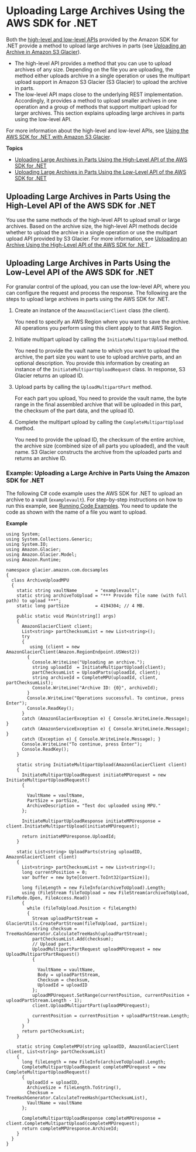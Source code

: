 # Uploading Large Archives Using the AWS SDK for \.NET<a name="uploading-an-archive-mpu-using-dotnet"></a>

Both the [high\-level and low\-level APIs](using-aws-sdk.md) provided by the Amazon SDK for \.NET provide a method to upload large archives in parts \(see [Uploading an Archive in Amazon S3 Glacier](uploading-an-archive.md)\)\. 

 
+ The high\-level API provides a method that you can use to upload archives of any size\. Depending on the file you are uploading, the method either uploads archive in a single operation or uses the multipart upload support in Amazon S3 Glacier \(S3 Glacier\) to upload the archive in parts\.
+ The low\-level API maps close to the underlying REST implementation\. Accordingly, it provides a method to upload smaller archives in one operation and a group of methods that support multipart upload for larger archives\. This section explains uploading large archives in parts using the low\-level API\.

For more information about the high\-level and low\-level APIs, see [Using the AWS SDK for \.NET with Amazon S3 Glacier](using-aws-sdk-for-dot-net.md)\.

**Topics**
+ [Uploading Large Archives in Parts Using the High\-Level API of the AWS SDK for \.NET](#uploading-an-archive-in-parts-highlevel-using-dotnet)
+ [Uploading Large Archives in Parts Using the Low\-Level API of the AWS SDK for \.NET](#uploading-an-archive-in-parts-lowlevel-using-dotnet)

## Uploading Large Archives in Parts Using the High\-Level API of the AWS SDK for \.NET<a name="uploading-an-archive-in-parts-highlevel-using-dotnet"></a>

You use the same methods of the high\-level API to upload small or large archives\. Based on the archive size, the high\-level API methods decide whether to upload the archive in a single operation or use the multipart upload API provided by S3 Glacier\. For more information, see [Uploading an Archive Using the High\-Level API of the AWS SDK for \.NET ](uploading-an-archive-single-op-using-dotnet.md#uploading-an-archive-single-op-highlevel-using-dotnet)\.

## Uploading Large Archives in Parts Using the Low\-Level API of the AWS SDK for \.NET<a name="uploading-an-archive-in-parts-lowlevel-using-dotnet"></a>

For granular control of the upload, you can use the low\-level API, where you can configure the request and process the response\. The following are the steps to upload large archives in parts using the AWS SDK for \.NET\.

 

1. Create an instance of the `AmazonGlacierClient` class \(the client\)\. 

   You need to specify an AWS Region where you want to save the archive\. All operations you perform using this client apply to that AWS Region\. 

1. Initiate multipart upload by calling the `InitiateMultipartUpload` method\.

   You need to provide the vault name to which you want to upload the archive, the part size you want to use to upload archive parts, and an optional description\. You provide this information by creating an instance of the `InitiateMultipartUploadRequest` class\. In response, S3 Glacier returns an upload ID\.

1. Upload parts by calling the `UploadMultipartPart` method\. 

   For each part you upload, You need to provide the vault name, the byte range in the final assembled archive that will be uploaded in this part, the checksum of the part data, and the upload ID\. 

1. Complete the multipart upload by calling the `CompleteMultipartUpload` method\.

   You need to provide the upload ID, the checksum of the entire archive, the archive size \(combined size of all parts you uploaded\), and the vault name\. S3 Glacier constructs the archive from the uploaded parts and returns an archive ID\.

### Example: Uploading a Large Archive in Parts Using the Amazon SDK for \.NET<a name="upload-archive-mpu-dotnet-example"></a>

The following C\# code example uses the AWS SDK for \.NET to upload an archive to a vault \(`examplevault`\)\. For step\-by\-step instructions on how to run this example, see [Running Code Examples](using-aws-sdk-for-dot-net.md#setting-up-and-testing-sdk-dotnet)\. You need to update the code as shown with the name of a file you want to upload\.

**Example**  

```
using System;
using System.Collections.Generic;
using System.IO;
using Amazon.Glacier;
using Amazon.Glacier.Model;
using Amazon.Runtime;

namespace glacier.amazon.com.docsamples
{
  class ArchiveUploadMPU
  {
    static string vaultName       = "examplevault";
    static string archiveToUpload = "*** Provide file name (with full path) to upload ***";
    static long partSize          = 4194304; // 4 MB.

    public static void Main(string[] args)
    {
      AmazonGlacierClient client;
      List<string> partChecksumList = new List<string>();
      try
      {
         using (client = new AmazonGlacierClient(Amazon.RegionEndpoint.USWest2)) 
        {
          Console.WriteLine("Uploading an archive.");
          string uploadId  = InitiateMultipartUpload(client);
          partChecksumList = UploadParts(uploadId, client);
          string archiveId = CompleteMPU(uploadId, client, partChecksumList);
          Console.WriteLine("Archive ID: {0}", archiveId);
        }
        Console.WriteLine("Operations successful. To continue, press Enter");
        Console.ReadKey();
      }
      catch (AmazonGlacierException e) { Console.WriteLine(e.Message); }
      catch (AmazonServiceException e) { Console.WriteLine(e.Message); }
      catch (Exception e) { Console.WriteLine(e.Message); }
      Console.WriteLine("To continue, press Enter");
      Console.ReadKey();
    }

    static string InitiateMultipartUpload(AmazonGlacierClient client)
    {
      InitiateMultipartUploadRequest initiateMPUrequest = new InitiateMultipartUploadRequest()
      {

        VaultName = vaultName,
        PartSize = partSize,
        ArchiveDescription = "Test doc uploaded using MPU."
      };

      InitiateMultipartUploadResponse initiateMPUresponse = client.InitiateMultipartUpload(initiateMPUrequest);

      return initiateMPUresponse.UploadId;
    }

    static List<string> UploadParts(string uploadID, AmazonGlacierClient client)
    {
      List<string> partChecksumList = new List<string>();
      long currentPosition = 0;
      var buffer = new byte[Convert.ToInt32(partSize)];

      long fileLength = new FileInfo(archiveToUpload).Length;
      using (FileStream fileToUpload = new FileStream(archiveToUpload, FileMode.Open, FileAccess.Read))
      {
        while (fileToUpload.Position < fileLength)
        {
          Stream uploadPartStream = GlacierUtils.CreatePartStream(fileToUpload, partSize);
          string checksum = TreeHashGenerator.CalculateTreeHash(uploadPartStream);
          partChecksumList.Add(checksum);
          // Upload part.
          UploadMultipartPartRequest uploadMPUrequest = new UploadMultipartPartRequest()
          {

            VaultName = vaultName,
            Body = uploadPartStream,
            Checksum = checksum,
            UploadId = uploadID
          };
          uploadMPUrequest.SetRange(currentPosition, currentPosition + uploadPartStream.Length - 1);
          client.UploadMultipartPart(uploadMPUrequest);

          currentPosition = currentPosition + uploadPartStream.Length;
        }
      }
      return partChecksumList;
    }

    static string CompleteMPU(string uploadID, AmazonGlacierClient client, List<string> partChecksumList)
    {
      long fileLength = new FileInfo(archiveToUpload).Length;
      CompleteMultipartUploadRequest completeMPUrequest = new CompleteMultipartUploadRequest()
      {
        UploadId = uploadID,
        ArchiveSize = fileLength.ToString(),
        Checksum = TreeHashGenerator.CalculateTreeHash(partChecksumList),
        VaultName = vaultName
      };

      CompleteMultipartUploadResponse completeMPUresponse = client.CompleteMultipartUpload(completeMPUrequest);
      return completeMPUresponse.ArchiveId;
    }
  }
}
```